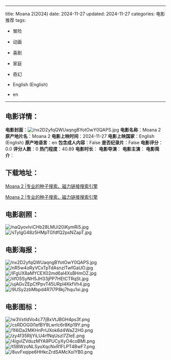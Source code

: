 
---
title: Moana 2(2024)
date: 2024-11-27
updated: 2024-11-27
categories: 电影推荐
tags:
- 冒险
- 动画
- 喜剧
- 家庭
- 奇幻

- English (English)
- en
---


> 

## **电影详情**：

**电影封面**：<img src="https://image.tmdb.org/t/p/w200/nx2D2yfqQWUaqngBYotOwY0QAPS.jpg" alt="/nx2D2yfqQWUaqngBYotOwY0QAPS.jpg" title="/nx2D2yfqQWUaqngBYotOwY0QAPS.jpg">
**电影名称**：Moana 2
**原产地片名**：Moana 2
**电影上映时间**：2024-11-27
**电影上映国家**：English (English)
**原产地语言**：en
**包含成人内容**：False
**是否纪录片**：False
**电影评分**：0.0
**评分人数**：0
**热门程度**：40.89
**电影时长**：
**电影导演**：
**电影主演**：
**电影简介**：

## **下载地址**：
[Moana 2 |专业的种子搜索、磁力链接搜索引擎](https://movie.amd794.com:2083/?search=Moana%202&ordering=&mode=match_phrase&page_size=10&page=1)

[Moana 2 |专业的种子搜索、磁力链接搜索引擎](https://movie.amd794.com:2083/?search=Moana%202&ordering=&mode=match_phrase&page_size=10&page=1)
 

## **电影剧照**：
<img src="https://image.tmdb.org/t/p/original/naQyovlviCHb28LMUi20iKymRi5.jpg" alt="/naQyovlviCHb28LMUi20iKymRi5.jpg" title="/naQyovlviCHb28LMUi20iKymRi5.jpg"><img src="https://image.tmdb.org/t/p/original/sTyIgG48z5HMpTGfdfQ2psNZapT.jpg" alt="/sTyIgG48z5HMpTGfdfQ2psNZapT.jpg" title="/sTyIgG48z5HMpTGfdfQ2psNZapT.jpg">

## **电影海报**：
<img src="https://image.tmdb.org/t/p/original/nx2D2yfqQWUaqngBYotOwY0QAPS.jpg" alt="/nx2D2yfqQWUaqngBYotOwY0QAPS.jpg" title="/nx2D2yfqQWUaqngBYotOwY0QAPS.jpg"><img src="https://image.tmdb.org/t/p/original/nR5w4oRyVCxTpTdAsnzlTwfGaUO.jpg" alt="/nR5w4oRyVCxTpTdAsnzlTwfGaUO.jpg" title="/nR5w4oRyVCxTpTdAsnzlTwfGaUO.jpg"><img src="https://image.tmdb.org/t/p/original/lFgUX8aMYCEX02md6al4XsBHmOZ.jpg" alt="/lFgUX8aMYCEX02md6al4XsBHmOZ.jpg" title="/lFgUX8aMYCEX02md6al4XsBHmOZ.jpg"><img src="https://image.tmdb.org/t/p/original/iifO5SyNH5JH33jPP7HEtCTRqSt.jpg" alt="/iifO5SyNH5JH33jPP7HEtCTRqSt.jpg" title="/iifO5SyNH5JH33jPP7HEtCTRqSt.jpg"><img src="https://image.tmdb.org/t/p/original/ujAGvZEpCfPpvT45URpl4KkfVh4.jpg" alt="/ujAGvZEpCfPpvT45URpl4KkfVh4.jpg" title="/ujAGvZEpCfPpvT45URpl4KkfVh4.jpg"><img src="https://image.tmdb.org/t/p/original/9USy2zbMbpd4R7l7P8kj7hqu1xi.jpg" alt="/9USy2zbMbpd4R7l7P8kj7hqu1xi.jpg" title="/9USy2zbMbpd4R7l7P8kj7hqu1xi.jpg">

## **电影图标**：
<img src="https://image.tmdb.org/t/p/original/w3VxtldVo4c77jBxVtJBGH4ps3f.png" alt="/w3VxtldVo4c77jBxVtJBGH4ps3f.png" title="/w3VxtldVo4c77jBxVtJBGH4ps3f.png"><img src="https://image.tmdb.org/t/p/original/csRDOG0I1efBY9LwrIc6r8Kp19Y.png" alt="/csRDOG0I1efBY9LwrIc6r8Kp19Y.png" title="/csRDOG0I1efBY9LwrIc6r8Kp19Y.png"><img src="https://image.tmdb.org/t/p/original/1f4iDa2MKHnPrIJXok6d4WaZ2H0.png" alt="/1f4iDa2MKHnPrIJXok6d4WaZ2H0.png" title="/1f4iDa2MKHnPrIJXok6d4WaZ2H0.png"><img src="https://image.tmdb.org/t/p/original/zy4f35RIjYiLU4rfNqUszl7ZIeE.png" alt="/zy4f35RIjYiLU4rfNqUszl7ZIeE.png" title="/zy4f35RIjYiLU4rfNqUszl7ZIeE.png"><img src="https://image.tmdb.org/t/p/original/4igvIZVduzMYA9PUCyXyO4coBMI.png" alt="/4igvIZVduzMYA9PUCyXyO4coBMI.png" title="/4igvIZVduzMYA9PUCyXyO4coBMI.png"><img src="https://image.tmdb.org/t/p/original/t5BWzoNLSyoXqcNxR1FLPT4BwF7.png" alt="/t5BWzoNLSyoXqcNxR1FLPT4BwF7.png" title="/t5BWzoNLSyoXqcNxR1FLPT4BwF7.png"><img src="https://image.tmdb.org/t/p/original/8uvFxqipe6HHkcZrdSAMcXoIYB0.png" alt="/8uvFxqipe6HHkcZrdSAMcXoIYB0.png" title="/8uvFxqipe6HHkcZrdSAMcXoIYB0.png">
